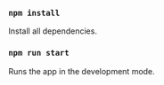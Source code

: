 ### `npm install`

Install all dependencies.

### `npm run start`

Runs the app in the development mode.
